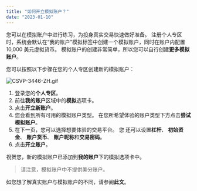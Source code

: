 ```yaml
---
title: "如何开立模拟账户？"
date: "2023-01-10"
---
```


您可以在模拟账户中进行练习，为投身真实交易快速做好准备。 注册个人专区时，系统会默认在“我的账户”模拟标签中创建一个模拟账户，同时在账户内配置 10,000 美元虚拟货币。 模拟账户的创建非常简单，所以您可以自行创建**更多模拟账户**。

您可以按照以下步骤在您的个人专区创建新的模拟账户：

![CSVP-3446-ZH.gif](https://get.exness.help/hc/article_attachments/6337298290706/CSVP-3446-ZH.gif)

1. 登录您的**个人专区**。
2. 前往**我的账户**区域中的**模拟**选项卡。
3. 点击**开立新账户**。
4. 您会看到所有可用的模拟账户类型。 在您所希望体验的账户类型下方点击**尝试模拟账户**。
5. 在下一页，您可以选择想要体验的交易平台。 您 还可以设置**杠杆**、 **初始资金**、 **账户货币**、 **账户昵称**和**交易密码**。
6. 点击**开立账户**。

祝贺您，新的模拟账户已添加到**我的账户**下的模拟选项卡中。

> 请注意，模拟账户中不提供美分账户。

如您想了解真实账户与模拟账户的不同，请参阅**此文**。
